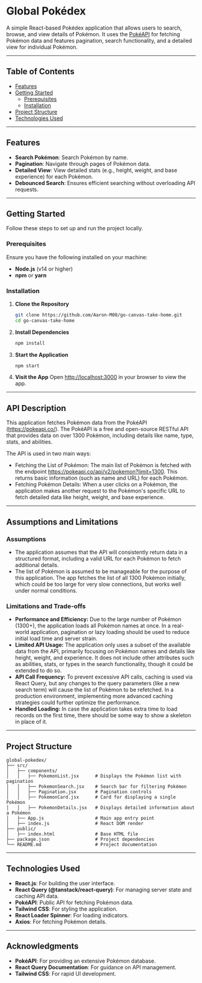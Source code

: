 # Global Pokédex

A simple React-based Pokédex application that allows users to search, browse, and view details of Pokémon. It uses the [PokéAPI](https://pokeapi.co/) for fetching Pokémon data and features pagination, search functionality, and a detailed view for individual Pokémon.

---

## Table of Contents

- [Features](#features)
- [Getting Started](#getting-started)
  - [Prerequisites](#prerequisites)
  - [Installation](#installation)
- [Project Structure](#project-structure)
- [Technologies Used](#technologies-used)

---


## Features

- **Search Pokémon**: Search Pokémon by name.
- **Pagination**: Navigate through pages of Pokémon data.
- **Detailed View**: View detailed stats (e.g., height, weight, and base experience) for each Pokémon.
- **Debounced Search**: Ensures efficient searching without overloading API requests.

---

## Getting Started

Follow these steps to set up and run the project locally.

### Prerequisites

Ensure you have the following installed on your machine:
- **Node.js** (v14 or higher)
- **npm** or **yarn**

### Installation

1. **Clone the Repository**
   ```bash
   git clone https://github.com/Aaron-M00/go-canvas-take-home.git
   cd go-canvas-take-home
   ```

2. **Install Dependencies**
   ```bash
   npm install
   ```

3. **Start the Application**
   ```bash
   npm start
   ```

4. **Visit the App**
   Open [http://localhost:3000](http://localhost:3000) in your browser to view the app.

---

## API Description
This application fetches Pokémon data from the PokéAPI (https://pokeapi.co/). The PokéAPI is a free and open-source RESTful API that provides data on over 1300 Pokémon, including details like name, type, stats, and abilities.

The API is used in two main ways:

- Fetching the List of Pokémon: The main list of Pokémon is fetched with the endpoint https://pokeapi.co/api/v2/pokemon?limit=1300. This returns basic information (such as name and URL) for each Pokémon.
- Fetching Pokémon Details: When a user clicks on a Pokémon, the application makes another request to the Pokémon's specific URL to fetch detailed data like height, weight, and base experience.

---

## Assumptions and Limitations

### Assumptions
- The application assumes that the API will consistently return data in a structured format, including a valid URL for each Pokémon to fetch additional details.
- The list of Pokémon is assumed to be manageable for the purpose of this application. The app fetches the list of all 1300 Pokémon initially, which could be too large for very slow connections, but works well under normal conditions.

### Limitations and Trade-offs
- **Performance and Efficiency:** Due to the large number of Pokémon (1300+), the application loads all Pokémon names at once. In a real-world application, pagination or lazy loading should be used to reduce initial load time and server strain.
- **Limited API Usage:** The application only uses a subset of the available data from the API, primarily focusing on Pokémon names and details like height, weight, and experience. It does not include other attributes such as abilities, stats, or types in the search functionality, though it could be extended to do so.
- **API Call Frequency:** To prevent excessive API calls, caching is used via React Query, but any changes to the query parameters (like a new search term) will cause the list of Pokémon to be refetched. In a production environment, implementing more advanced caching strategies could further optimize the performance.
- **Handled Loading:** In case the application takes extra time to load records on the first time, there should be some way to show a skeleton in place of it.

---

## Project Structure

```
global-pokedex/
├── src/
│   ├── components/
│   │   ├── PokemonList.jsx      # Displays the Pokémon list with pagination
│   │   ├── PokemonSearch.jsx    # Search bar for filtering Pokémon
│   │   ├── Pagination.jsx       # Pagination controls
│   │   ├── PokemonCard.jsx      # Card for displaying a single Pokémon
│   │   ├── PokemonDetails.jsx   # Displays detailed information about a Pokémon
│   ├── App.js                   # Main app entry point
│   ├── index.js                 # React DOM render
├── public/
│   ├── index.html               # Base HTML file
├── package.json                 # Project dependencies
└── README.md                    # Project documentation
```

---

## Technologies Used

- **React.js**: For building the user interface.
- **React Query (@tanstack/react-query)**: For managing server state and caching API data.
- **PokéAPI**: Public API for fetching Pokémon data.
- **Tailwind CSS**: For styling the application.
- **React Loader Spinner**: For loading indicators.
- **Axios**: For fetching Pokémon details.

---

## Acknowledgments

- **PokéAPI**: For providing an extensive Pokémon database.
- **React Query Documentation**: For guidance on API management.
- **Tailwind CSS**: For rapid UI development.
